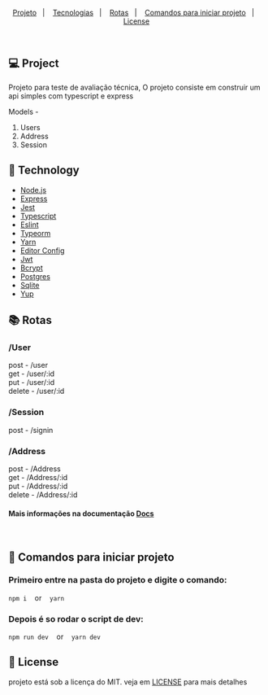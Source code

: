 <p align="center">
  <a href="#-Project">Projeto</a>&nbsp;&nbsp;&nbsp;|&nbsp;&nbsp;&nbsp;
  <a href="#rocket-Technology">Tecnologias</a>&nbsp;&nbsp;&nbsp;|&nbsp;&nbsp;&nbsp;
  <a href="#books-Rotas">Rotas</a>&nbsp;&nbsp;&nbsp;|&nbsp;&nbsp;&nbsp;
  <a href="#closed_book Comandos para iniciar projeto">Comandos para iniciar projeto</a>&nbsp;&nbsp;&nbsp;|&nbsp;&nbsp;&nbsp;
  <a href="#memo-License">License</a>
</p>

<br>

## 💻 Project

<p>
   Projeto para teste de avaliação técnica, O projeto consiste em construir um api simples com typescript
   e express <br/>

   Models - <br/>
   1. Users <br/>
   2. Address <br/>
   3. Session <br/>

<p>

## :rocket: Technology
- [Node.js](https://nodejs.org/en/)
- [Express](https://expressjs.com/pt-br/)
- [Jest](https://jestjs.io/)
- [Typescript](https://www.typescriptlang.org/)
- [Eslint](https://eslint.org/)
- [Typeorm](https://typeorm.io/#/)
- [Yarn](https://yarnpkg.com/)
- [Editor Config](https://editorconfig.org/)
- [Jwt](https://jwt.io/)
- [Bcrypt](https://www.npmjs.com/package/bcrypt)
- [Postgres](https://www.postgresql.org/)
- [Sqlite](https://www.sqlite.org/index.html)
- [Yup](https://github.com/jquense/yup#api)


## :books: Rotas

### /User
<p>
  post - /user <br/>
  get - /user/:id <br/>
  put - /user/:id <br/>
  delete - /user/:id <br/>
</p>

### /Session
<p>
  post - /signin
</p>

### /Address
<p>
  post - /Address <br/>
  get - /Address/:id <br/>
  put - /Address/:id <br/>
  delete - /Address/:id <br/>
</p>

#### Mais informações na documentação [Docs](Docs.md)

<br/>


## :closed_book: Comandos para iniciar projeto

### Primeiro entre na pasta do projeto e digite o comando:

  `npm i` &nbsp;&nbsp; or  &nbsp;&nbsp;  `yarn`

### Depois é so rodar o script de dev:

  `npm run dev` &nbsp;&nbsp; or  &nbsp;&nbsp;  `yarn dev`


## :memo: License

projeto está sob a licença do MIT. veja em [LICENSE](LICENSE) para mais detalhes
